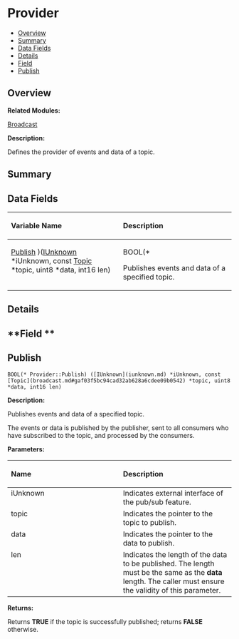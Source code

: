 # Provider<a name="EN-US_TOPIC_0000001055678128"></a>

-   [Overview](#section94821796165635)
-   [Summary](#section1262804507165635)
-   [Data Fields](#pub-attribs)
-   [Details](#section344628975165635)
-   [Field](#section984770604165635)
-   [Publish](#afbce5ffb04137a55e45161a7ba8577b7)

## **Overview**<a name="section94821796165635"></a>

**Related Modules:**

[Broadcast](broadcast.md)

**Description:**

Defines the provider of events and data of a topic. 

## **Summary**<a name="section1262804507165635"></a>

## Data Fields<a name="pub-attribs"></a>

<a name="table51951714165635"></a>
<table><thead align="left"><tr id="row1869859129165635"><th class="cellrowborder" valign="top" width="50%" id="mcps1.1.3.1.1"><p id="p352635347165635"><a name="p352635347165635"></a><a name="p352635347165635"></a>Variable Name</p>
</th>
<th class="cellrowborder" valign="top" width="50%" id="mcps1.1.3.1.2"><p id="p587723558165635"><a name="p587723558165635"></a><a name="p587723558165635"></a>Description</p>
</th>
</tr>
</thead>
<tbody><tr id="row948355439165635"><td class="cellrowborder" valign="top" width="50%" headers="mcps1.1.3.1.1 "><p id="p1140574994165635"><a name="p1140574994165635"></a><a name="p1140574994165635"></a><a href="provider.md#afbce5ffb04137a55e45161a7ba8577b7">Publish</a> )(<a href="iunknown.md">IUnknown</a> *iUnknown, const <a href="broadcast.md#gaf03f5bc94cad32ab628a6cdee09b0542">Topic</a> *topic, uint8 *data, int16 len)</p>
</td>
<td class="cellrowborder" valign="top" width="50%" headers="mcps1.1.3.1.2 "><p id="p1011613075165635"><a name="p1011613075165635"></a><a name="p1011613075165635"></a>BOOL(* </p>
<p id="p370952178165635"><a name="p370952178165635"></a><a name="p370952178165635"></a>Publishes events and data of a specified topic. </p>
</td>
</tr>
</tbody>
</table>

## **Details**<a name="section344628975165635"></a>

## **Field **<a name="section984770604165635"></a>

## Publish<a name="afbce5ffb04137a55e45161a7ba8577b7"></a>

```
BOOL(* Provider::Publish) ([IUnknown](iunknown.md) *iUnknown, const [Topic](broadcast.md#gaf03f5bc94cad32ab628a6cdee09b0542) *topic, uint8 *data, int16 len)
```

 **Description:**

Publishes events and data of a specified topic. 

The events or data is published by the publisher, sent to all consumers who have subscribed to the topic, and processed by the consumers. 

**Parameters:**

<a name="table1252428420165635"></a>
<table><thead align="left"><tr id="row88026213165635"><th class="cellrowborder" valign="top" width="50%" id="mcps1.1.3.1.1"><p id="p1225062952165635"><a name="p1225062952165635"></a><a name="p1225062952165635"></a>Name</p>
</th>
<th class="cellrowborder" valign="top" width="50%" id="mcps1.1.3.1.2"><p id="p922398289165635"><a name="p922398289165635"></a><a name="p922398289165635"></a>Description</p>
</th>
</tr>
</thead>
<tbody><tr id="row652470881165635"><td class="cellrowborder" valign="top" width="50%" headers="mcps1.1.3.1.1 ">iUnknown</td>
<td class="cellrowborder" valign="top" width="50%" headers="mcps1.1.3.1.2 ">Indicates external interface of the pub/sub feature. </td>
</tr>
<tr id="row788731993165635"><td class="cellrowborder" valign="top" width="50%" headers="mcps1.1.3.1.1 ">topic</td>
<td class="cellrowborder" valign="top" width="50%" headers="mcps1.1.3.1.2 ">Indicates the pointer to the topic to publish. </td>
</tr>
<tr id="row680943768165635"><td class="cellrowborder" valign="top" width="50%" headers="mcps1.1.3.1.1 ">data</td>
<td class="cellrowborder" valign="top" width="50%" headers="mcps1.1.3.1.2 ">Indicates the pointer to the data to publish. </td>
</tr>
<tr id="row1743779538165635"><td class="cellrowborder" valign="top" width="50%" headers="mcps1.1.3.1.1 ">len</td>
<td class="cellrowborder" valign="top" width="50%" headers="mcps1.1.3.1.2 ">Indicates the length of the data to be published. The length must be the same as the <strong id="b1891492777165635"><a name="b1891492777165635"></a><a name="b1891492777165635"></a>data</strong> length. The caller must ensure the validity of this parameter. </td>
</tr>
</tbody>
</table>

**Returns:**

Returns  **TRUE**  if the topic is successfully published; returns  **FALSE**  otherwise. 


